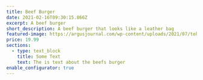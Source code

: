 ```yaml
---
title: Beef Burger
date: 2021-02-16T09:30:15.866Z
excerpt: A beef burger
short_description: A beef burger that looks like a leather bag
featured-image: https://argusjournal.com/wp-content/uploads/2021/07/tokyo-covid-stste-of-emergency.jpg
price: 19.99
sections:
  - type: text_block
    title: Some Text
    text: The is text about the beefs burger
enable_configurator: true
---
```

